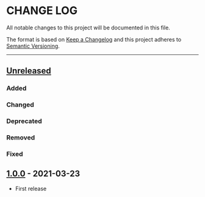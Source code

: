 # CHANGE LOG
All notable changes to this project will be documented in this file.

The format is based on [Keep a Changelog](http://keepachangelog.com/)
and this project adheres to [Semantic Versioning](http://semver.org/).

----
## [Unreleased]

### Added

### Changed

### Deprecated

### Removed

### Fixed

## [1.0.0] - 2021-03-23

* First release

<!-- Releases -->
[Unreleased]: https://github.com/cucumber/cucumber/compare/message-streams/v1.0.0...master
[1.0.0]:      https://github.com/cucumber/cucumber/releases/tag/message-streams/v1.0.0

<!-- Contributors in alphabetical order -->
